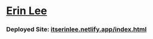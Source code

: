 # [Erin Lee](https://github.com/itserinlee/)

### Deployed Site: [itserinlee.netlify.app/index.html](itserinlee.netlify.app/index.html)
